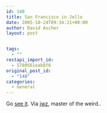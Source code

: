 ```yaml
---
id: 148
title: San Francisco in Jello
date: 2005-10-24T09:34:21+00:00
author: David Ascher
layout: post


tags:
  - ""
restapi_import_id:
  - 5780561eab8f6
original_post_id:
  - "148"
categories:
  - General
---
```

Go [see it](http://www.lizhickok.com/assets/portfolio/pages/01city.html). Via [jwz](http://www.livejournal.com/users/jwz/560998.html), master of the weird..